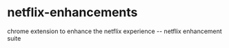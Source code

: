netflix-enhancements
====================

chrome extension to enhance the netflix experience -- netflix enhancement suite

